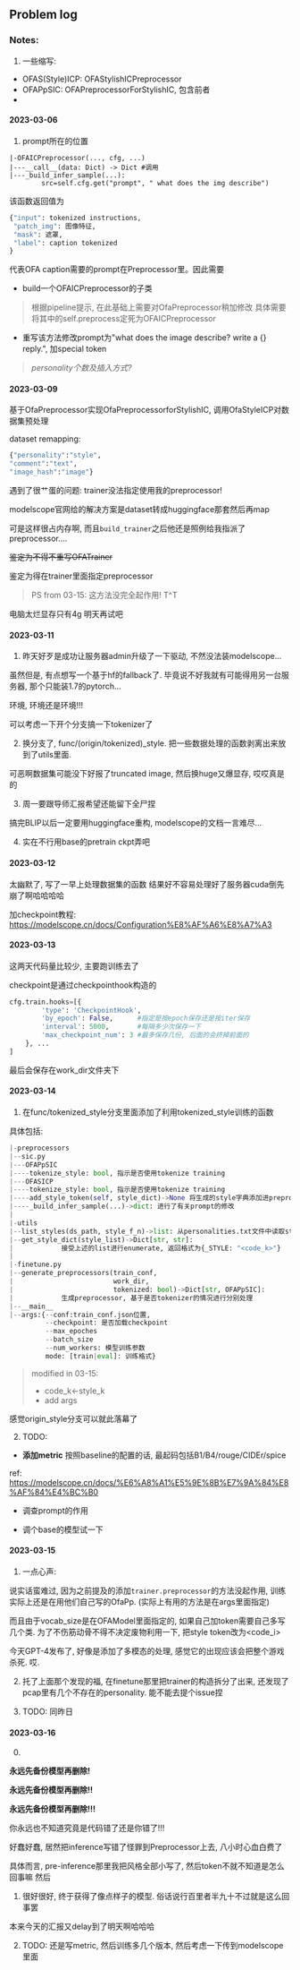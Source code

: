 ## Problem log

### Notes:
1. 一些缩写:
- OFAS(Style)ICP: OFAStylishICPreprocessor
- OFAPpSIC: OFAPreprocessorForStylishIC, 包含前者
- 


#### 2023-03-06
1. prompt所在的位置

```
|-OFAICPreprocessor(..., cfg, ...)
|---__call__(data: Dict) -> Dict #调用
|---_build_infer_sample(...):
        src=self.cfg.get("prompt", " what does the img describe")
```

该函数返回值为
```python
{"input": tokenized instructions,
 "patch_img": 图像特征,
 "mask": 遮罩,
 "label": caption tokenized
}
```

代表OFA caption需要的prompt在Preprocessor里。因此需要
- build一个OFAICPreprocessor的子类
> 根据pipeline提示, 在此基础上需要对OfaPreprocessor稍加修改
> 具体需要将其中的self.preprocess定死为OFAICPreprocessor
- 重写该方法修改prompt为"what does the image describe? write a {} reply.", 加special token
> *personality个数及插入方式?*


#### 2023-03-09
基于OfaPreprocessor实现OfaPreprocessorforStylishIC, 调用OfaStyleICP对数据集预处理

dataset remapping:
```python
{"personality":"style",
"comment":"text",
"image_hash":"image"}
```

遇到了很艹蛋的问题: trainer没法指定使用我的preprocessor!

modelscope官网给的解决方案是dataset转成huggingface那套然后再map

可是这样很占内存啊, 而且`build_trainer`之后他还是照例给我指派了preprocessor....

~~鉴定为不得不重写OFATrainer~~

鉴定为得在trainer里面指定preprocessor

> PS from 03-15: 这方法没完全起作用! T^T

电脑太烂显存只有4g 明天再试吧


#### 2023-03-11

1. 昨天好歹是成功让服务器admin升级了一下驱动, 不然没法装modelscope...

虽然但是, 有点想写一个基于hf的fallback了. 毕竟说不好我就有可能得用另一台服务器, 那个只能装1.7的pytorch...

环境, 环境还是环境!!!

可以考虑一下开个分支搞一下tokenizer了

2. 换分支了, func/(origin/tokenized)_style. 把一些数据处理的函数剥离出来放到了utils里面.

可恶啊数据集可能没下好报了truncated image, 然后换huge又爆显存, 哎哎真是的

3. 周一要跟导师汇报希望还能留下全尸捏

搞完BLIP以后一定要用huggingface重构, modelscope的文档一言难尽...

4. 实在不行用base的pretrain ckpt弄吧

#### 2023-03-12

太幽默了, 写了一早上处理数据集的函数 结果好不容易处理好了服务器cuda倒先崩了啊哈哈哈哈

加checkpoint教程: https://modelscope.cn/docs/Configuration%E8%AF%A6%E8%A7%A3

#### 2023-03-13

这两天代码量比较少, 主要跑训练去了

checkpoint是通过checkpointhook构造的

```py
cfg.train.hooks=[{
        'type': 'CheckpointHook',
        'by_epoch': False,      #指定是按epoch保存还是按iter保存
        'interval': 5000,       #每隔多少次保存一下
        'max_checkpoint_num': 3 #最多保存几份, 后面的会挤掉前面的
    }, ...
]
```

最后会保存在work_dir文件夹下

#### 2023-03-14
1. 在func/tokenized_style分支里面添加了利用tokenized_style训练的函数

具体包括:
```python
|-preprocessors
|--sic.py
|---OFAPpSIC
|----tokenize_style: bool, 指示是否使用tokenize training 
|---OFASICP
|----tokenize_style: bool, 指示是否使用tokenize training 
|----add_style_token(self, style_dict)->None 将生成的style字典添加进preprocessor
|----_build_infer_sample(...)->dict: 进行了有关prompt的修改
|
|-utils
|--list_styles(ds_path, style_f_n)->list: 从personalities.txt文件中读取style并返回列表
|--get_style_dict(style_list)->Dict[str, str]: 
|            接受上述的list进行enumerate, 返回格式为{_STYLE: "<code_k>"}
|
|-finetune.py
|--generate_preprocessors(train_conf, 
|                         work_dir, 
|                         tokenized: bool)->Dict[str, OFAPpSIC]: 
|            生成preprocessor, 基于是否tokenizer的情况进行分别处理
|--__main__
|--args:{--conf:train_conf.json位置,
         --checkpoint: 是否加载checkpoint
         --max_epoches
         --batch_size
         --num_workers: 模型训练参数
         mode: [train|eval]: 训练格式}

```
> modified in 03-15: 
> - code_k<-style_k
> - add args


感觉origin_style分支可以就此落幕了

2. TODO: 
- **添加metric**
按照baseline的配置的话, 最起码包括B1/B4/rouge/CIDEr/spice

ref: https://modelscope.cn/docs/%E6%A8%A1%E5%9E%8B%E7%9A%84%E8%AF%84%E4%BC%B0

- 调查prompt的作用

- 调个base的模型试一下

#### 2023-03-15

1. 一点心声:

说实话蛮难过, 因为之前提及的添加``trainer.preprocessor``的方法没起作用, 训练实际上还是在用他们自己写的OfaPp. (实际上有用的方法是在args里面指定)

而且由于vocab_size是在OFAModel里面指定的, 如果自己加token需要自己多写几个类. 
为了不伤筋动骨不得不决定废物利用一下, 把style token改为<code_i>

今天GPT-4发布了, 好像是添加了多模态的处理, 感觉它的出现应该会把整个游戏杀死. 哎.

2. 托了上面那个发现的福, 在finetune那里把trainer的构造拆分了出来, 还发现了pcap里有几个不存在的personality. 能不能去提个issue捏

3. TODO: 同昨日

#### 2023-03-16

0. 
**永远先备份模型再删除!**

**永远先备份模型再删除!!**

**永远先备份模型再删除!!!**

你永远也不知道究竟是代码错了还是你错了!!!

好蠢好蠢, 居然把inference写错了怪罪到Preprocessor上去, 八小时心血白费了

具体而言, pre-inference那里我把风格全部小写了, 然后token不就不知道是怎么回事嘛
然后

1. 很好很好, 终于获得了像点样子的模型. 俗话说行百里者半九十不过就是这么回事罢

本来今天的汇报又delay到了明天啊哈哈哈

2. TODO: 还是写metric, 然后训练多几个版本, 然后考虑一下传到modelscope里面